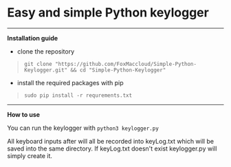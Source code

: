 # Easy and simple Python keylogger
---

**Installation guide**

- clone the repository
> `git clone "https://github.com/FoxMaccloud/Simple-Python-Keylogger.git" && cd "Simple-Python-Keylogger"` 

- install the required packages with pip
> `sudo pip install -r requrements.txt`

---

**How to use**

You can run the keylogger with `python3 keylogger.py`

All keyboard inputs after will all be recorded into keyLog.txt which will be saved into the same directory.
If keyLog.txt doesn't exist keylogger.py will simply create it.
